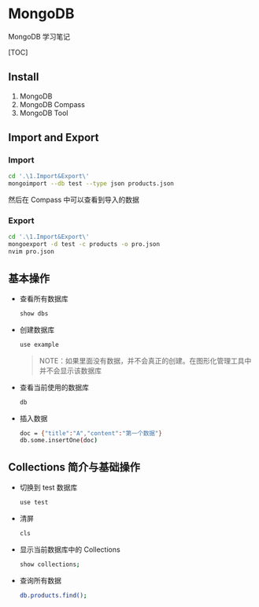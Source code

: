 # MongoDB

MongoDB 学习笔记

<!-- HACK: Github上无法显示目录树 -->

[TOC]

## Install

1. MongoDB
2. MongoDB Compass
3. MongoDB Tool

## Import and Export

### Import

```bash
cd '.\1.Import&Export\'
mongoimport --db test --type json products.json
```

然后在 Compass 中可以查看到导入的数据

### Export

```bash
cd '.\1.Import&Export\'
mongoexport -d test -c products -o pro.json
nvim pro.json
```

## 基本操作

- 查看所有数据库

  ```bash
  show dbs
  ```

- 创建数据库

  ```bash
  use example
  ```

  > NOTE：如果里面没有数据，并不会真正的创建。在图形化管理工具中并不会显示该数据库

- 查看当前使用的数据库

  ```bash
  db
  ```

- 插入数据

  ```bash
  doc = {"title":"A","content":"第一个数据"}
  db.some.insertOne(doc)
  ```

## Collections 简介与基础操作

- 切换到 test 数据库

  ```bash
  use test
  ```

- 清屏

  ```bash
  cls
  ```

- 显示当前数据库中的 Collections

  ```bash
  show collections;
  ```

- 查询所有数据

  ```bash
  db.products.find();
  ```

